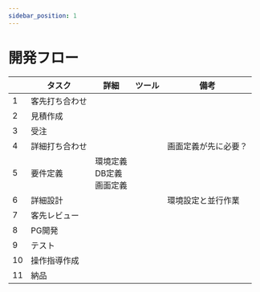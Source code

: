 ```yaml
---
sidebar_position: 1
---
```

# 開発フロー

|   | タスク | 詳細 | ツール | 備考 |
| ---- | ---- | ---- | ---- | ---- |
| 1 | 客先打ち合わせ
| 2 | 見積作成
| 3 | 受注
| 4 | 詳細打ち合わせ | | | 画面定義が先に必要？
| 5 | 要件定義 | 環境定義<br/>DB定義<br/>画面定義
| 6 | 詳細設計 | | | 環境設定と並行作業
| 7 | 客先レビュー
| 8 | PG開発
| 9 | テスト
| 10 | 操作指導作成
| 11 | 納品
